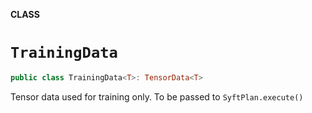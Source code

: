 **CLASS**

# `TrainingData`

```swift
public class TrainingData<T>: TensorData<T>
```

Tensor data used for training only. To be passed to `SyftPlan.execute()`
